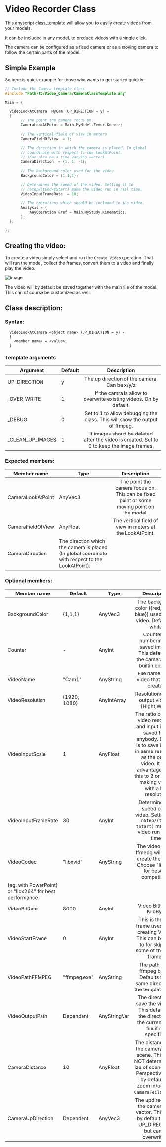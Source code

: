 # Video Recorder Class

This anyscript class_template will allow you to easily create videos from your models. 

It can be included in any model, to produce videos with a single click.

The camera can be configured as a fixed camera or as a moving camera to follow the certain parts of the model. 

## Simple Example

So here is quick example for those who wants to get started quickly:

```c++
// Include the Camera template class
#include "Path/to/Video_Camera/CameraClassTemplate.any"

Main = {

  VideoLookAtCamera  MyCam (UP_DIRECTION = y) = 
  {
       // The point the camera focus on.
       CameraLookAtPoint = Main.MyModel.Femur.Knee.r;  
       
       // The vertical field of view in meters
       CameraFieldOfView  = 1;
       
       // The direction in which the camera is placed. In global 
       // coordinate with respect to the LookAtPoint. 
       // (Can also be a time varying vector)
       CameraDirection  = {1, 1, -1};
       
       // The background color used for the video
       BackgroundColor = {1,1,1};
       
       // Determines the speed of the video. Setting it to 
       // nStep/(tEnd-tStart) make the video run in real time. 
       VideoInputFrameRate  = 10;
       
       // The operations which should be included in the video.
       Analysis = {
           AnyOperation &ref = Main.MyStudy.Kinematics;
       };
  };

};

``` 

## Creating the video:

To create a video simply select and run the `Create_Video` operation. That will run the model, collect the frames, convert them to a video and finally play the video.

![image](https://cloud.githubusercontent.com/assets/1038978/15822983/f6fd6b8e-2bf8-11e6-88a4-f8d080f815e5.png)

The video will by default be saved together with the main file of the model. This can of course be customized as well. 


## Class description:

### Syntax: 
```
  VideoLookAtCamera <object name> (UP_DIRECTION = y) = 
  {
    <member name> = <value>;
  }
```

### Template arguments
| Argument      | Default  | Description         |
| --------------| ---------|:-------------------:| 
|  UP_DIRECTION |  y       | The up direction of the camera. Can be x/y/z |
|  \_OVER_WRITE |   1      | If the camra is allow to overwrite existing videos. On by default. | 
|  _DEBUG       |   0      | Set to 1 to allow debugging the class. This will show the output of ffmpeg.|
| \_CLEAN\_UP_IMAGES |  1  | If images shoud be deleted after the video is created. Set to 0 to keep the image frames. | 


### Expected members:
| Member name        |     Type     | Description         |
| -------------------| -------------|:-------------------:| 
|  CameraLookAtPoint |   AnyVec3    | The point the camera focus on. This can be fixed point or some moving point on the model. |
|  CameraFieldOfView |   AnyFloat   | The vertical field of view in meters at the LookAtPoint. | 
|  CameraDirection   |   The direction which the camera is placed (In global coordinate with respect to the LookAtPoint). |



### Optional members: 


| Member name     |    Default   |     Type     | Description         |
| ----------------| -------------| -------------|:-------------------:| 
| BackgroundColor |    {1,1,1}   | AnyVec3 | The background color ({red, green, blue}) used for the video. Defaults to white. |
| Counter         | -            | AnyInt |  Counter for numbering the saved images. This defaults to the camera class builtin counter. 
| VideoName       |    "Cam1"    |   AnyString  | File name of the video that will be created |
| VideoResolution | {1920, 1080} |  AnyIntArray | Resolutiono of the output video in {Hight,Width}   |
| VideoInputScale |     1        |   AnyFloat   | The ratio between video resolution and input images saved from anybody. Default is to save images in same resolution as the output video. It is an advantage to set this to 2 or 4 when making videos with a low resolution |
| VideoInputFrameRate | 30       | AnyInt       | Determines the speed of the video. Setting it to `nStep/(tEnd-tStart)` make the video run in real time. |
| VideoCodec      |    "libxvid" |  AnyString   | The video codec ffmepg will use to create the video. Choose "libxvid" for best for compatibility 
(eg. with PowerPoint) or "libx264" for best performance |
| VideoBitRate    |  8000        | AnyInt       | Video BitRate in KiloByte |
| VideoStartFrame |   0          |  AnyInt      | This is the start frame used when creating Videos. This can be used to for skipping some of the initial frames.   |
| VideoPathFFMPEG | "ffmpeg.exe" |  AnyString   | The path to the ffmpeg binary. Defaults to the same directory as the template class. |
| VideoOutputPath | Dependent    | AnyStringVar | The directory to save the video in. This defaults to the directory of the current main file if not specified. |
| CameraDistance  | 10           |   AnyFloat   | The distance from the camera to the scene. This does NOT determine the ize of scene, since Perspective is off by default. To zoom in/out, use `CameraFeildOfView`. | 
| CameraUpDirection | Dependent  | AnyVec3      | The updirection of the camera as a vector. This is set by default by the UP_DIRECTION but can be overwritten.  |

